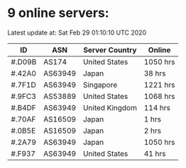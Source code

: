 # 9 online servers:

Latest update at: Sat Feb 29 01:10:10 UTC 2020

| ID | ASN | Server Country | Online |
| -- | --- | -------------- | ------ |
| #.D09B | AS174 | United States | 1050 hrs |
| #.42A0 | AS63949 | Japan | 38 hrs |
| #.7F1D | AS63949 | Singapore | 1221 hrs |
| #.9FC3 | AS53889 | United States | 1068 hrs |
| #.B4DF | AS63949 | United Kingdom | 114 hrs |
| #.70AF | AS16509 | Japan | 1 hrs |
| #.0B5E | AS16509 | Japan | 2 hrs |
| #.2A79 | AS63949 | Japan | 1050 hrs |
| #.F937 | AS63949 | United States | 41 hrs |

